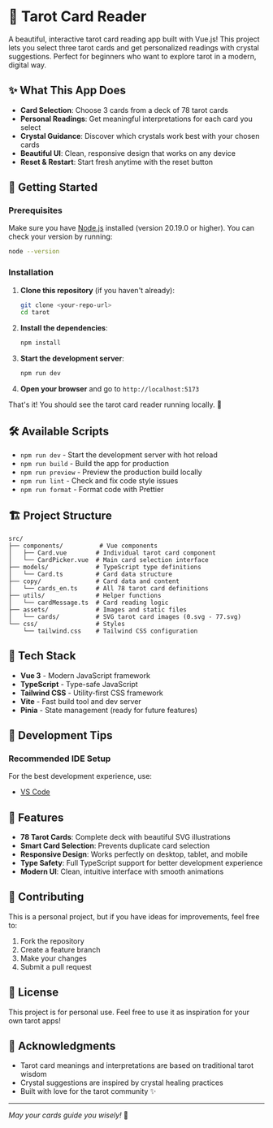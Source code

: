 # 🔮 Tarot Card Reader

A beautiful, interactive tarot card reading app built with Vue.js! This project lets you select three tarot cards and get personalized readings with crystal suggestions. Perfect for beginners who want to explore tarot in a modern, digital way.

## ✨ What This App Does

- **Card Selection**: Choose 3 cards from a deck of 78 tarot cards
- **Personal Readings**: Get meaningful interpretations for each card you select
- **Crystal Guidance**: Discover which crystals work best with your chosen cards
- **Beautiful UI**: Clean, responsive design that works on any device
- **Reset & Restart**: Start fresh anytime with the reset button

## 🚀 Getting Started

### Prerequisites

Make sure you have [Node.js](https://nodejs.org/) installed (version 20.19.0 or higher). You can check your version by running:

```bash
node --version
```

### Installation

1. **Clone this repository** (if you haven't already):

   ```bash
   git clone <your-repo-url>
   cd tarot
   ```

2. **Install the dependencies**:

   ```bash
   npm install
   ```

3. **Start the development server**:

   ```bash
   npm run dev
   ```

4. **Open your browser** and go to `http://localhost:5173`

That's it! You should see the tarot card reader running locally. 🎉

## 🛠️ Available Scripts

- `npm run dev` - Start the development server with hot reload
- `npm run build` - Build the app for production
- `npm run preview` - Preview the production build locally
- `npm run lint` - Check and fix code style issues
- `npm run format` - Format code with Prettier

## 🏗️ Project Structure

```
src/
├── components/          # Vue components
│   ├── Card.vue        # Individual tarot card component
│   └── CardPicker.vue  # Main card selection interface
├── models/             # TypeScript type definitions
│   └── Card.ts         # Card data structure
├── copy/               # Card data and content
│   └── cards_en.ts     # All 78 tarot card definitions
├── utils/              # Helper functions
│   └── cardMessage.ts  # Card reading logic
├── assets/             # Images and static files
│   └── cards/          # SVG tarot card images (0.svg - 77.svg)
└── css/                # Styles
    └── tailwind.css    # Tailwind CSS configuration
```

## 🎨 Tech Stack

- **Vue 3** - Modern JavaScript framework
- **TypeScript** - Type-safe JavaScript
- **Tailwind CSS** - Utility-first CSS framework
- **Vite** - Fast build tool and dev server
- **Pinia** - State management (ready for future features)

## 🔧 Development Tips

### Recommended IDE Setup

For the best development experience, use:

- [VS Code](https://code.visualstudio.com/)

## 🌟 Features

- **78 Tarot Cards**: Complete deck with beautiful SVG illustrations
- **Smart Card Selection**: Prevents duplicate card selection
- **Responsive Design**: Works perfectly on desktop, tablet, and mobile
- **Type Safety**: Full TypeScript support for better development experience
- **Modern UI**: Clean, intuitive interface with smooth animations

## 🤝 Contributing

This is a personal project, but if you have ideas for improvements, feel free to:

1. Fork the repository
2. Create a feature branch
3. Make your changes
4. Submit a pull request

## 📝 License

This project is for personal use. Feel free to use it as inspiration for your own tarot apps!

## 🙏 Acknowledgments

- Tarot card meanings and interpretations are based on traditional tarot wisdom
- Crystal suggestions are inspired by crystal healing practices
- Built with love for the tarot community ✨

---

_May your cards guide you wisely!_ 🔮

